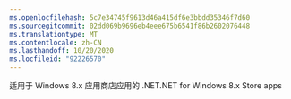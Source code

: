 ```yaml
---
ms.openlocfilehash: 5c7e34745f9613d46a415df6e3bbdd35346f7d60
ms.sourcegitcommit: 02dd069b9696eb4eee675b6541f86b2602076448
ms.translationtype: MT
ms.contentlocale: zh-CN
ms.lasthandoff: 10/20/2020
ms.locfileid: "92226570"
---
```

<span data-ttu-id="0b8be-101">适用于 Windows 8.x 应用商店应用的 .NET</span><span class="sxs-lookup"><span data-stu-id="0b8be-101">.NET for Windows 8.x Store apps</span></span>